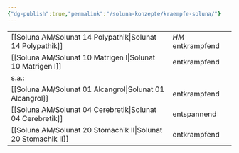 ```yaml
---
{"dg-publish":true,"permalink":"/soluna-konzepte/kraempfe-soluna/"}
---
```


|   |   |
|---|---|
[[Soluna AM/Solunat 14 Polypathik\|Solunat 14 Polypathik]]    | *HM* entkrampfend  |
[[Soluna AM/Solunat 10 Matrigen I\|Solunat 10 Matrigen I]]    | entkrampfend    |  
s.a.:                                  |                         |
[[Soluna AM/Solunat 01 Alcangrol\|Solunat 01 Alcangrol]]      | entkrampfend |
[[Soluna AM/Solunat 04 Cerebretik\|Solunat 04 Cerebretik]]     | entspannend  |
[[Soluna AM/Solunat 20 Stomachik II\|Solunat 20 Stomachik II]]   | entkrampfend |